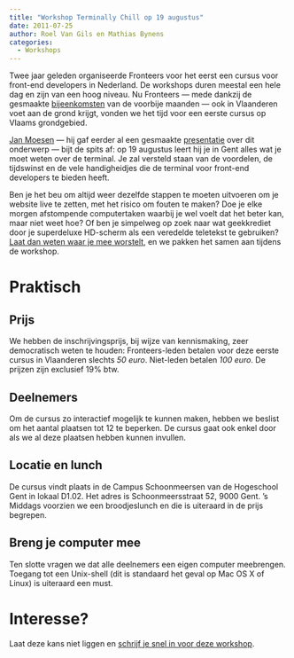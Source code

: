 ```yaml
---
title: "Workshop Terminally Chill op 19 augustus"
date: 2011-07-25
author: Roel Van Gils en Mathias Bynens
categories: 
  - Workshops
---
```

Twee jaar geleden organiseerde Fronteers voor het eerst een cursus voor front-end developers in Nederland. De workshops duren meestal een hele dag en zijn van een hoog niveau. Nu Fronteers — mede dankzij de gesmaakte [bijeenkomsten](http://fronteers.nl/bijeenkomsten) van de voorbije maanden — ook in Vlaanderen voet aan de grond krijgt, vonden we het tijd voor een eerste cursus op Vlaams grondgebied.

[Jan Moesen](http://jan.moesen.nu/) — hij gaf eerder al een gesmaakte [presentatie](/bijeenkomsten/2011/phl) over dit onderwerp — bijt de spits af: op 19 augustus leert hij je in Gent alles wat je moet weten over de terminal. Je zal versteld staan van de voordelen, de tijdswinst en de vele handigheidjes die de terminal voor front-end developers te bieden heeft.

Ben je het beu om altijd weer dezelfde stappen te moeten uitvoeren om je website live te zetten, met het risico om fouten te maken? Doe je elke morgen afstompende computertaken waarbij je wel voelt dat het beter kan, maar niet weet hoe? Of ben je simpelweg op zoek naar wat geekkrediet door je superdeluxe HD-scherm als een veredelde teletekst te gebruiken? [Laat dan weten waar je mee worstelt](/blog/2011/07/cursus-terminally-chill#reageer), en we pakken het samen aan tijdens de workshop.

# Praktisch

## Prijs

We hebben de inschrijvingsprijs, bij wijze van kennismaking, zeer democratisch weten te houden: Fronteers-leden betalen voor deze eerste cursus in Vlaanderen slechts *50 euro*. Niet-leden betalen *100 euro*. De prijzen zijn exclusief 19% btw.

## Deelnemers

Om de cursus zo interactief mogelijk te kunnen maken, hebben we beslist om het aantal plaatsen tot 12 te beperken. De cursus gaat ook enkel door als we al deze plaatsen hebben kunnen invullen.

## Locatie en lunch

De cursus vindt plaats in de Campus Schoonmeersen van de Hogeschool Gent in lokaal D1.02. Het adres is Schoonmeersstraat 52, 9000 Gent. ’s Middags voorzien we een broodjeslunch en die is uiteraard in de prijs begrepen.

## Breng je computer mee

Ten slotte vragen we dat alle deelnemers een eigen computer meebrengen. Toegang tot een Unix-shell (dit is standaard het geval op Mac OS X of Linux) is uiteraard een must.

# Interesse?

Laat deze kans niet liggen en [schrijf je snel in voor deze workshop](/workshops/terminally-chill-jan-moesen#formulier-1).
